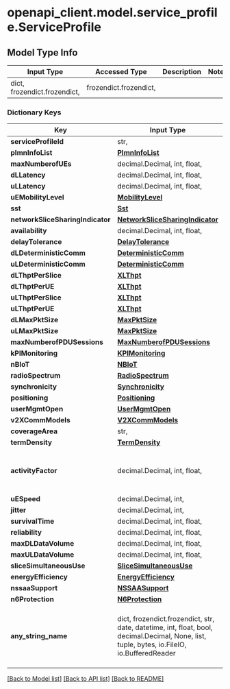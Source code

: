 # openapi_client.model.service_profile.ServiceProfile

## Model Type Info
Input Type | Accessed Type | Description | Notes
------------ | ------------- | ------------- | -------------
dict, frozendict.frozendict,  | frozendict.frozendict,  |  | 

### Dictionary Keys
Key | Input Type | Accessed Type | Description | Notes
------------ | ------------- | ------------- | ------------- | -------------
**serviceProfileId** | str,  | str,  |  | [optional] 
**plmnInfoList** | [**PlmnInfoList**](PlmnInfoList.md) | [**PlmnInfoList**](PlmnInfoList.md) |  | [optional] 
**maxNumberofUEs** | decimal.Decimal, int, float,  | decimal.Decimal,  |  | [optional] 
**dLLatency** | decimal.Decimal, int, float,  | decimal.Decimal,  |  | [optional] 
**uLLatency** | decimal.Decimal, int, float,  | decimal.Decimal,  |  | [optional] 
**uEMobilityLevel** | [**MobilityLevel**](MobilityLevel.md) | [**MobilityLevel**](MobilityLevel.md) |  | [optional] 
**sst** | [**Sst**](Sst.md) | [**Sst**](Sst.md) |  | [optional] 
**networkSliceSharingIndicator** | [**NetworkSliceSharingIndicator**](NetworkSliceSharingIndicator.md) | [**NetworkSliceSharingIndicator**](NetworkSliceSharingIndicator.md) |  | [optional] 
**availability** | decimal.Decimal, int, float,  | decimal.Decimal,  |  | [optional] 
**delayTolerance** | [**DelayTolerance**](DelayTolerance.md) | [**DelayTolerance**](DelayTolerance.md) |  | [optional] 
**dLDeterministicComm** | [**DeterministicComm**](DeterministicComm.md) | [**DeterministicComm**](DeterministicComm.md) |  | [optional] 
**uLDeterministicComm** | [**DeterministicComm**](DeterministicComm.md) | [**DeterministicComm**](DeterministicComm.md) |  | [optional] 
**dLThptPerSlice** | [**XLThpt**](XLThpt.md) | [**XLThpt**](XLThpt.md) |  | [optional] 
**dLThptPerUE** | [**XLThpt**](XLThpt.md) | [**XLThpt**](XLThpt.md) |  | [optional] 
**uLThptPerSlice** | [**XLThpt**](XLThpt.md) | [**XLThpt**](XLThpt.md) |  | [optional] 
**uLThptPerUE** | [**XLThpt**](XLThpt.md) | [**XLThpt**](XLThpt.md) |  | [optional] 
**dLMaxPktSize** | [**MaxPktSize**](MaxPktSize.md) | [**MaxPktSize**](MaxPktSize.md) |  | [optional] 
**uLMaxPktSize** | [**MaxPktSize**](MaxPktSize.md) | [**MaxPktSize**](MaxPktSize.md) |  | [optional] 
**maxNumberofPDUSessions** | [**MaxNumberofPDUSessions**](MaxNumberofPDUSessions.md) | [**MaxNumberofPDUSessions**](MaxNumberofPDUSessions.md) |  | [optional] 
**kPIMonitoring** | [**KPIMonitoring**](KPIMonitoring.md) | [**KPIMonitoring**](KPIMonitoring.md) |  | [optional] 
**nBIoT** | [**NBIoT**](NBIoT.md) | [**NBIoT**](NBIoT.md) |  | [optional] 
**radioSpectrum** | [**RadioSpectrum**](RadioSpectrum.md) | [**RadioSpectrum**](RadioSpectrum.md) |  | [optional] 
**synchronicity** | [**Synchronicity**](Synchronicity.md) | [**Synchronicity**](Synchronicity.md) |  | [optional] 
**positioning** | [**Positioning**](Positioning.md) | [**Positioning**](Positioning.md) |  | [optional] 
**userMgmtOpen** | [**UserMgmtOpen**](UserMgmtOpen.md) | [**UserMgmtOpen**](UserMgmtOpen.md) |  | [optional] 
**v2XCommModels** | [**V2XCommModels**](V2XCommModels.md) | [**V2XCommModels**](V2XCommModels.md) |  | [optional] 
**coverageArea** | str,  | str,  |  | [optional] 
**termDensity** | [**TermDensity**](TermDensity.md) | [**TermDensity**](TermDensity.md) |  | [optional] 
**activityFactor** | decimal.Decimal, int, float,  | decimal.Decimal,  |  | [optional] value must be a 32 bit float
**uESpeed** | decimal.Decimal, int,  | decimal.Decimal,  |  | [optional] 
**jitter** | decimal.Decimal, int,  | decimal.Decimal,  |  | [optional] 
**survivalTime** | decimal.Decimal, int, float,  | decimal.Decimal,  |  | [optional] 
**reliability** | decimal.Decimal, int, float,  | decimal.Decimal,  |  | [optional] 
**maxDLDataVolume** | decimal.Decimal, int, float,  | decimal.Decimal,  |  | [optional] 
**maxULDataVolume** | decimal.Decimal, int, float,  | decimal.Decimal,  |  | [optional] 
**sliceSimultaneousUse** | [**SliceSimultaneousUse**](SliceSimultaneousUse.md) | [**SliceSimultaneousUse**](SliceSimultaneousUse.md) |  | [optional] 
**energyEfficiency** | [**EnergyEfficiency**](EnergyEfficiency.md) | [**EnergyEfficiency**](EnergyEfficiency.md) |  | [optional] 
**nssaaSupport** | [**NSSAASupport**](NSSAASupport.md) | [**NSSAASupport**](NSSAASupport.md) |  | [optional] 
**n6Protection** | [**N6Protection**](N6Protection.md) | [**N6Protection**](N6Protection.md) |  | [optional] 
**any_string_name** | dict, frozendict.frozendict, str, date, datetime, int, float, bool, decimal.Decimal, None, list, tuple, bytes, io.FileIO, io.BufferedReader | frozendict.frozendict, str, BoolClass, decimal.Decimal, NoneClass, tuple, bytes, FileIO | any string name can be used but the value must be the correct type | [optional]

[[Back to Model list]](../../README.md#documentation-for-models) [[Back to API list]](../../README.md#documentation-for-api-endpoints) [[Back to README]](../../README.md)

